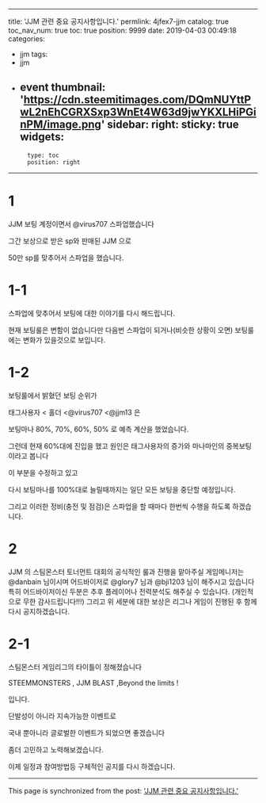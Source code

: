 
---
title: 'JJM  관련 중요 공지사항입니다.'
permlink: 4jfex7-jjm
catalog: true
toc_nav_num: true
toc: true
position: 9999
date: 2019-04-03 00:49:18
categories:
- jjm
tags:
- jjm
- event
thumbnail: 'https://cdn.steemitimages.com/DQmNUYttPwL2nEhCGRXSxp3WnEt4W63d9jwYKXLHiPGinPM/image.png'
sidebar:
    right:
        sticky: true
widgets:
    -
        type: toc
        position: right
---


# 1
 JJM   보팅 계정이면서  @virus707 스파업했습니다

그간 보상으로 받은 sp와 판매된  JJM 으로 

50만  sp를 맞추어서 스파업을 했습니다.

# 1-1
스파업에 맞추어서 보팅에 대한 이야기를 다시 해드립니다.

현재 보팅룰은 변함이 없습니다만 다음번 스파업이 되거나(비슷한 상황이 오면) 보팅룰에는 변화가 있을것으로 보입니다.

# 1-2

보팅룰에서 밝혔던 보팅 순위가  

 태그사용자 < 홀더 <@virus707 <@jjm13  은 

보팅마나 80%, 70%, 60%, 50% 로 예측 계산을 했었습니다.

그런데 현재 60%대에 진입을 했고 원인은 태그사용자의 증가와 마나마인의 중복보팅이라고 봅니다

이 부분을 수정하고 있고

다시 보팅마나를 100%대로 늘릴때까지는 일단 모든 보팅을 중단할 예정입니다.

그리고 이러한 정비(충전 및 점검)은 스파업을 할 때마다 한번씩 수행을 하도록 하겠습니다.

# 2
 JJM 의 스팀몬스터 토너먼트 대회의 공식적인 룰과 진행을 맡아주실 게임메니저는 @danbain 님이시며
어드바이저로 @glory7 님과 @bji1203  님이 해주시고 있습니다
특히 어드바이저이신 두분은 추후 플레이어나 전력분석도 해주실 수 있습니다.
(개인적으로 무한 감사드립니다!!!)
그리고 위 세분에 대한 보상은 리그나 게임이 진행된 후 함께 다시 공지하겠습니다. 

# 2-1

스팀몬스터 게임리그의 타이틀이 정해졌습니다

 STEEMMONSTERS , JJM BLAST ,Beyond the limits !

입니다.

단발성이 아니라 지속가능한 이벤트로

국내 뿐아니라 글로벌한 이벤트가 되었으면 좋겠습니다

좀더 고민하고 노력해보겠습니다.

이제 일정과 참여방법등 구체적인 공지를 다시 하겠습니다.

- - -

This page is synchronized from the post: ['JJM  관련 중요 공지사항입니다.'](https://steemit.com/@virus707/4jfex7-jjm)
